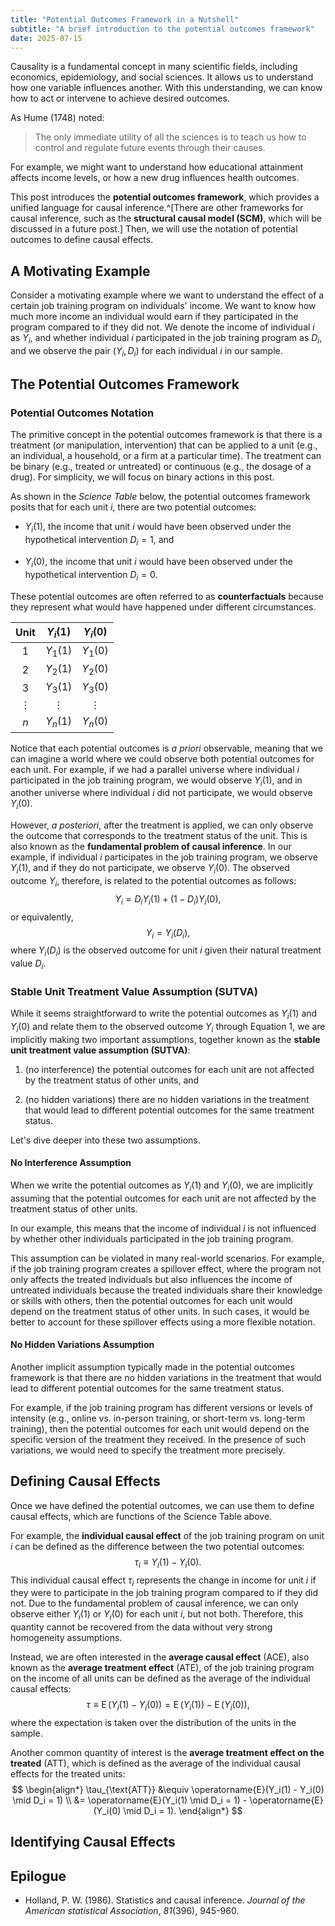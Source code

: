 ```yaml
---
title: "Potential Outcomes Framework in a Nutshell"
subtitle: "A brief introduction to the potential outcomes framework"
date: 2025-07-15
---
```


Causality is a fundamental concept in many scientific fields, including economics, epidemiology, and social sciences. It allows us to understand how one variable influences another. With this understanding, we can know how to act or intervene to achieve desired outcomes.

As Hume (1748) noted:

> The only immediate utility of all the sciences is to teach us how to control and regulate future events through their causes.

For example, we might want to understand how educational attainment affects income levels, or how a new drug influences health outcomes.

This post introduces the **potential outcomes framework**, which provides a unified language for causal inference.^[There are other frameworks for causal inference, such as the **structural causal model (SCM)**, which will be discussed in a future post.] Then, we will use the notation of potential outcomes to define causal effects.

## A Motivating Example

Consider a motivating example where we want to understand the effect of a certain job training program on individuals' income. We want to know how much more income an individual would earn if they participated in the program compared to if they did not. We denote the income of individual $i$ as $Y_i$, and whether individual $i$ participated in the job training program as $D_i$, and we observe the pair $(Y_i, D_i)$ for each individual $i$ in our sample.


## The Potential Outcomes Framework

### Potential Outcomes Notation

The primitive concept in the potential outcomes framework is that there is a treatment (or manipulation, intervention) that can be applied to a unit (e.g., an individual, a household, or a firm at a particular time). The treatment can be binary (e.g., treated or untreated) or continuous (e.g., the dosage of a drug). For simplicity, we will focus on binary actions in this post.

As shown in the *Science Table* below, the potential outcomes framework posits that for each unit $i$, there are two potential outcomes:

- $Y_i(1)$, the income that unit $i$ would have been observed under the hypothetical intervention $D_i = 1$, and

- $Y_i(0)$, the income that unit $i$ would have been observed under the hypothetical intervention $D_i = 0$.

These potential outcomes are often referred to as **counterfactuals** because they represent what would have happened under different circumstances.

| Unit        |  $Y_i(1)$  |  $Y_i(0)$  |
|:-----------:|:----------:|:----------:|
| 1           |  $Y_1(1)$  |  $Y_1(0)$  |
| 2           |  $Y_2(1)$  |  $Y_2(0)$  |
| 3           |  $Y_3(1)$  |  $Y_3(0)$  |
| $\vdots{}$  | $\vdots{}$ | $\vdots{}$ |
| $n$         |  $Y_n(1)$  |  $Y_n(0)$  |

Notice that each potential outcomes is *a priori* observable, meaning that we can imagine a world where we could observe both potential outcomes for each unit. For example, if we had a parallel universe where individual $i$ participated in the job training program, we would observe $Y_i(1)$, and in another universe where individual $i$ did not participate, we would observe $Y_i(0)$.

However, *a posteriori*, after the treatment is applied, we can only observe the outcome that corresponds to the treatment status of the unit. This is also known as the **fundamental problem of causal inference**. In our example, if individual $i$ participates in the job training program, we observe $Y_i(1)$, and if they do not participate, we observe $Y_i(0)$. The observed outcome $Y_i$, therefore, is related to the potential outcomes as follows:
$$
Y_i = D_i Y_i(1) + (1 - D_i) Y_i(0), \tag{1}
$$
or equivalently,
$$
Y_i = Y_i(D_i), \tag{2}
$$
where $Y_i(D_i)$ is the observed outcome for unit $i$ given their natural treatment value $D_i$.

### Stable Unit Treatment Value Assumption (SUTVA)

While it seems straightforward to write the potential outcomes as $Y_i(1)$ and $Y_i(0)$ and relate them to the observed outcome $Y_i$ through Equation 1, we are implicitly making two important assumptions, together known as the **stable unit treatment value assumption (SUTVA)**: 

1. (no interference) the potential outcomes for each unit are not affected by the treatment status of other units, and

2. (no hidden variations) there are no hidden variations in the treatment that would lead to different potential outcomes for the same treatment status.

Let's dive deeper into these two assumptions.

#### No Interference Assumption

When we write the potential outcomes as $Y_i(1)$ and $Y_i(0)$, we are implicitly assuming that the potential outcomes for each unit are not affected by the treatment status of other units.

In our example, this means that the income of individual $i$ is not influenced by whether other individuals participated in the job training program.

This assumption can be violated in many real-world scenarios. For example, if the job training program creates a spillover effect, where the program not only affects the treated individuals but also influences the income of untreated individuals because the treated individuals share their knowledge or skills with others, then the potential outcomes for each unit would depend on the treatment status of other units. In such cases, it would be better to account for these spillover effects using a more flexible notation.

#### No Hidden Variations Assumption

Another implicit assumption typically made in the potential outcomes framework is that there are no hidden variations in the treatment that would lead to different potential outcomes for the same treatment status.

For example, if the job training program has different versions or levels of intensity (e.g., online vs. in-person training, or short-term vs. long-term training), then the potential outcomes for each unit would depend on the specific version of the treatment they received. In the presence of such variations, we would need to specify the treatment more precisely.


## Defining Causal Effects

Once we have defined the potential outcomes, we can use them to define causal effects, which are functions of the Science Table above.

For example, the **individual causal effect** of the job training program on unit $i$ can be defined as the difference between the two potential outcomes:
$$
\tau_i \equiv Y_i(1) - Y_i(0).
$$
This individual causal effect $\tau_i$ represents the change in income for unit $i$ if they were to participate in the job training program compared to if they did not. Due to the fundamental problem of causal inference, we can only observe either $Y_i(1)$ or $Y_i(0)$ for each unit $i$, but not both. Therefore, this quantity cannot be recovered from the data without very strong homogeneity assumptions.

Instead, we are often interested in the **average causal effect** (ACE), also known as the **average treatment effect** (ATE), of the job training program on the income of all units can be defined as the average of the individual causal effects:
$$
\tau \equiv \operatorname{E}(Y_i(1) - Y_i(0)) = \operatorname{E}(Y_i(1)) - \operatorname{E}(Y_i(0)),
$$
where the expectation is taken over the distribution of the units in the sample.

Another common quantity of interest is the **average treatment effect on the treated** (ATT), which is defined as the average of the individual causal effects for the treated units:
$$
\begin{align*}
\tau_{\text{ATT}}
&\equiv \operatorname{E}(Y_i(1) - Y_i(0) \mid D_i = 1) \\
&= \operatorname{E}(Y_i(1) \mid D_i = 1) - \operatorname{E}(Y_i(0) \mid D_i = 1).
\end{align*}
$$

## Identifying Causal Effects

## Epilogue

- Holland, P. W. (1986). Statistics and causal inference. *Journal of the American statistical Association*, *81*(396), 945-960.
